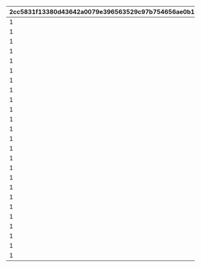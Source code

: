 |2cc5831f13380d43642a0079e396563529c97b754656ae0b1dfd6c038ed2d036|510b7830d9545e9c7e606222d91f0fbd9224915c976e5af2ed2817be4aadcad0|79bb533342cd71ebdc91297c766e320d6537a2897af7422e9077ab0d07bdcc1d|1c77cc55ea8b1203bab2bc5b32ca452086dba4fccb3779a0b2f3b396c8ddbcef|65a23932d5917698f778385787ea92b595141fbf7f8db53b77e499778293be0e|100ec34e929c6ed3a2e53239a784e87153824f28d721142a5f16c4c2a8da1377|7fc7f0ced83c2757cdfc9e1b885e4fa7f78343795f9323a5a5728b448920a111|435c443092ad45c83ffbb3e641b0c9b079781e362d9adfede010315da7baa6a9|30993ca02cbb948d472397d36431d24cfb896d8388d74e3b5a864a5a34f81567|2a8c69bc688eb9172a7fc8642f9065a828d67b126f37c51b45839ed5371071bb|8c4064699a7de71b429b79a4f64acf56f5d936e0157d1440b62bf43271af3123|31e1f0456739f907bc2edaee3c6924dbe50d2853020e2847a4031bc5254338a7|56a807df66909ee22b81f1af2327bfd4a6f2f8cdfbf7511b4a9194aea865fd20|5d64f89065df698cd4b5bcd137df5f3ac03fca11be8b244f469d702a119328e8|c9d80d16c5bdb2f7c3ad70ff441055fb041738b302e68d751178c8bbf39ed212|
| --- | --- | --- | --- | --- | --- | --- | --- | --- | --- | --- | --- | --- | --- | --- |
|1|1|90110001|bgm_M57|0|100113|bgm_M57|EASY|0|110001|0|701000101|100113|90|1|
|1|1|90110002|bgm_M57|0|100113|bgm_M57|NORMAL|0|110001|0|701000102|100113|90|2|
|1|1|90110003|bgm_M57|0|100113|bgm_M57|HARD|0|110001|0|701000103|100113|90|3|
|1|1|90110004|bgm_M57|0|100113|bgm_M57|VERY HARD|0|110001|0|701000104|100113|90|4|
|1|1|90110005|bgm_M57|0|100113|bgm_M57|EXTREME|0|110001|0|701000105|100113|90|5|
|1|2|90120001|bgm_M169|0|103013|bgm_M169|EASY|0|120001|0|701000201|103013|90|1|
|1|2|90120002|bgm_M169|0|103013|bgm_M169|NORMAL|0|120001|0|701000202|103013|90|2|
|1|2|90120003|bgm_M169|0|103013|bgm_M169|HARD|0|120001|0|701000203|103013|90|3|
|1|2|90120004|bgm_M169|0|103013|bgm_M169|VERY HARD|0|120001|0|701000204|103013|90|4|
|1|2|90120005|bgm_M169|0|103013|bgm_M169|EXTREME|0|120001|0|701000205|103013|90|5|
|1|3|90130001|bgm_M64|0|100113|bgm_M64|EASY|0|130001|0|701000301|100113|90|1|
|1|3|90130002|bgm_M64|0|100113|bgm_M64|NORMAL|0|130001|0|701000302|100113|90|2|
|1|3|90130003|bgm_M64|0|100113|bgm_M64|HARD|0|130001|0|701000303|100113|90|3|
|1|3|90130004|bgm_M64|0|100113|bgm_M64|VERY HARD|0|130001|0|701000304|100113|90|4|
|1|3|90130005|bgm_M64|0|100113|bgm_M64|EXTREME|0|130001|0|701000305|100113|90|5|
|1|4|90140001|bgm_M07|0|100113|bgm_M07|EASY|0|140001|0|701000401|100113|90|1|
|1|4|90140002|bgm_M07|0|100113|bgm_M07|NORMAL|0|140001|0|701000402|100113|90|2|
|1|4|90140003|bgm_M07|0|100113|bgm_M07|HARD|0|140001|0|701000403|100113|90|3|
|1|4|90140004|bgm_M07|0|100113|bgm_M07|VERY HARD|0|140001|0|701000404|100113|90|4|
|1|4|90140005|bgm_M07|0|100113|bgm_M07|EXTREME|0|140001|0|701000405|100113|90|5|
|1|5|90150001|bgm_M170|0|103013|bgm_M170|EASY|0|150001|0|701000501|103013|90|1|
|1|5|90150002|bgm_M170|0|103013|bgm_M170|NORMAL|0|150001|0|701000502|103013|90|2|
|1|5|90150003|bgm_M170|0|103013|bgm_M170|HARD|0|150001|0|701000503|103013|90|3|
|1|5|90150004|bgm_M170|0|103013|bgm_M170|VERY HARD|0|150001|0|701000504|103013|90|4|
|1|5|90150005|bgm_M170|0|103013|bgm_M170|EXTREME|0|150001|0|701000505|103013|90|5|